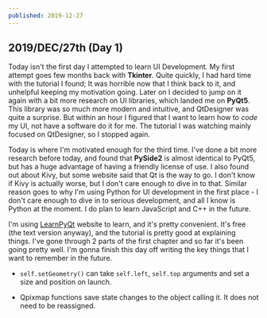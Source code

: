 ```yaml
---
published: 2019-12-27
---
```


## 2019/DEC/27th (Day 1)

Today isn't the first day I attempted to learn UI Development. My first attempt goes few months back with **Tkinter**. Quite quickly, I had hard time with the tutorial I found; It was horrible now that I think back to it, and unhelpful keeping my motivation going. Later on I decided to jump on it again with a bit more research on UI libraries, which landed me on **PyQt5**. This library was so much more modern and intuitive, and QtDesigner was quite a surprise. But within an hour I figured that I want to learn how to _code_ my UI, not have a software do it for me. The tutorial I was watching mainly focused on QtDesigner, so I stopped again.

Today is where I'm motivated enough for the third time. I've done a bit more research before today, and found that **PySide2** is almost identical to PyQt5, but has a huge advantage of having a friendly license of use. I also found out about Kivy, but some website said that Qt is the way to go. I don't know if Kivy is actually worse, but I don't care enough to dive in to that. Similar reason goes to why I'm using Python for UI development in the first place - I don't care enough to dive in to serious development, and all I know is Python at the moment. I do plan to learn JavaScript and C++ in the future.

I'm using [LearnPyQt](https://www.learnpyqt.com/) website to learn, and it's pretty convenient. It's free (the text version anyway), and the tutorial is pretty good at explaining things. I've gone through 2 parts of the first chapter and so far it's been going pretty well. I'm gonna finish this day off writing the key things that I want to remember in the future.

- `self.setGeometry()` can take `self.left`, `self.top` arguments and set a size and position on launch.

- Qpixmap functions save state changes to the object calling it. It does not need to be reassigned.
